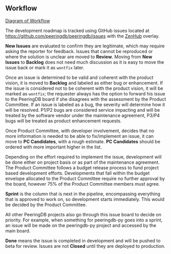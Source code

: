 ## Workflow

[Diagram of Workflow](Product_Committee-Workflow.pdf)

The development roadmap is tracked using GitHub issues located at <https://github.com/peeringdb/peeringdb/issues> with the [ZenHub](https://www.zenhub.com/) overlay.

**New Issues** are evaluated to confirm they are legitimate, which may require asking the reporter for feedback. Issues that cannot be reproduced or where the solution is unclear are moved to **Review**. Moving from **New Issues** to **Backlog** does not need much discussion as it is easy to move the issue back or mark it as `wontfix` later.

Once an issue is determined to be valid and coherent with the product vision, it is moved to **Backlog** and labeled as either bug or enhancement. If the issue is considered not to be coherent with the product vision, it will be marked as `wontfix`; the requester always has the option to forward his issue to the PeeringDB board if she disagrees with the assessment by the Product Committee.
If an issue is labeled as a bug, the severity will determine how it will be resolved. P1/P2 bugs are considered service impacting and will be treated by the software vendor under the maintenance agreement, P3/P4 bugs will be treated as product enhancement requests.

Once Product Committee, with developer involvement, decides that no more information is needed to be able to fix/implement an issue, it can move to **PC Candidates**, with a rough estimate. **PC Candidates** should be ordered with more important higher in the list.

Depending on the effort required to implement the issue, development will be done either on project basis or as part of the maintenance agreement. The Product Committee follows a budget release process to fund project based development efforts. Developments that fall within the budget envelope allocated to the Product Committee require no further approval by the board, however 75% of the Product Committee members must agree. 

**Sprint** is the column that is next in the pipeline, encompassing everything that is approved to work on, so development starts immediately. This would be decided by the Product Committee.

All other PeeringDB projects also go through this issue board to decide on priority. For example, when something for peeringdb-py goes into a sprint, an issue will be made on the peeringdb-py project and accessed by the main board.

**Done** means the issue is completed in development and will be pushed to beta for review. Issues are not **Closed** until they are deployed to production.